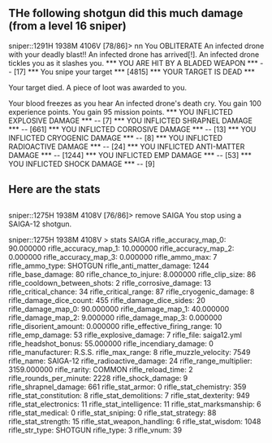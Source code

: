 ###
## THe following shotgun did this much damage (from a level 16 sniper)

sniper::1291H 1938M 4106V [78/86]> nn
You OBLITERATE An infected drone with your deadly blast!!
An infected drone has arrived[!].
An infected drone tickles you as it slashes you.
*** YOU ARE HIT BY A BLADED WEAPON *** -- [17]
*** You snipe your target *** [4815]
*** YOUR TARGET IS DEAD ***

Your target died.
A piece of loot was awarded to you.

Your blood freezes as you hear An infected drone's death cry.
You gain 100 experience points.
You gain 95 mission points.
*** YOU INFLICTED EXPLOSIVE DAMAGE *** -- [7]
*** YOU INFLICTED SHRAPNEL DAMAGE *** -- [661]
*** YOU INFLICTED CORROSIVE DAMAGE *** -- [13]
*** YOU INFLICTED CRYOGENIC DAMAGE *** -- [8]
*** YOU INFLICTED RADIOACTIVE DAMAGE *** -- [24]
*** YOU INFLICTED ANTI-MATTER DAMAGE *** -- [1244]
*** YOU INFLICTED EMP DAMAGE *** -- [53]
*** YOU INFLICTED SHOCK DAMAGE *** -- [9]


##
## Here are the stats
##

sniper::1275H 1938M 4108V [76/86]> remove SAIGA
You stop using a SAIGA-12 shotgun.

sniper::1275H 1938M 4108V > stats SAIGA
rifle_accuracy_map_0: 90.000000
rifle_accuracy_map_1: 10.000000
rifle_accuracy_map_2: 0.000000
rifle_accuracy_map_3: 0.000000
rifle_ammo_max: 7
rifle_ammo_type: SHOTGUN
rifle_anti_matter_damage: 1244
rifle_base_damage: 80
rifle_chance_to_injure: 8.000000
rifle_clip_size: 86
rifle_cooldown_between_shots: 2
rifle_corrosive_damage: 13
rifle_critical_chance: 34
rifle_critical_range: 87
rifle_cryogenic_damage: 8
rifle_damage_dice_count: 455
rifle_damage_dice_sides: 20
rifle_damage_map_0: 90.000000
rifle_damage_map_1: 40.000000
rifle_damage_map_2: 9.000000
rifle_damage_map_3: 0.000000
rifle_disorient_amount: 0.000000
rifle_effective_firing_range: 10
rifle_emp_damage: 53
rifle_explosive_damage: 7
rifle_file: saiga12.yml
rifle_headshot_bonus: 55.000000
rifle_incendiary_damage: 0
rifle_manufacturer: R.S.S.
rifle_max_range: 8
rifle_muzzle_velocity: 7549
rifle_name: SAIGA-12
rifle_radioactive_damage: 24
rifle_range_multiplier: 3159.000000
rifle_rarity: COMMON
rifle_reload_time: 2
rifle_rounds_per_minute: 2228
rifle_shock_damage: 9
rifle_shrapnel_damage: 661
rifle_stat_armor: 0
rifle_stat_chemistry: 359
rifle_stat_constitution: 8
rifle_stat_demolitions: 7
rifle_stat_dexterity: 949
rifle_stat_electronics: 11
rifle_stat_intelligence: 11
rifle_stat_marksmanship: 6
rifle_stat_medical: 0
rifle_stat_sniping: 0
rifle_stat_strategy: 88
rifle_stat_strength: 15
rifle_stat_weapon_handling: 6
rifle_stat_wisdom: 1048
rifle_str_type: SHOTGUN
rifle_type: 3
rifle_vnum: 39

